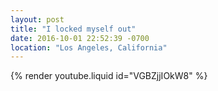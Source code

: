 ```yaml
---
layout: post
title: "I locked myself out"
date: 2016-10-01 22:52:39 -0700
location: "Los Angeles, California"
---
```


{% render youtube.liquid id="VGBZjjIOkW8" %}
